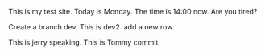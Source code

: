 This is my test site.
Today is Monday.
The time is 14:00 now.
Are you tired?

Create a branch dev.
This is dev2.
add a new row.

This is jerry speaking.
This is Tommy commit.
